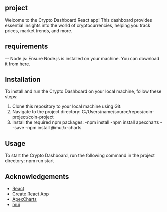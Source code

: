## project
Welcome to the Crypto Dashboard React app! This dashboard provides essential insights into the world of cryptocurrencies, helping you track prices, market trends, and more.



## requirements
-- Node.js: Ensure Node.js is installed on your machine. You can download it from [here](https://nodejs.org/).
## Installation

To install and run the Crypto Dashboard on your local machine, follow these steps:

1. Clone this repository to your local machine using Git:
2. Navigate to the project directory: C:/Users/name/source/repos/coin-project/coin-project
3.  Install the required npm packages:
   -npm install
   -npm install apexcharts --save
   -npm install @mui/x-charts
   

 ## Usage
To start the Crypto Dashboard, run the following command in the project directory: npm run start

## Acknowledgements

- [React](https://reactjs.org/)
- [Create React App](https://create-react-app.dev/)
- [ApexCharts](https://apexcharts.com/)
- [mui](https://mui.com/)
